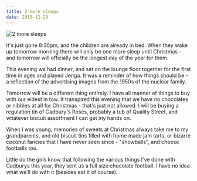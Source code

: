 ```yaml
---
title: 2 more sleeps
date: 2010-12-23
---
```


![2 more sleeps](https://source.unsplash.com/FHnnjk1Yj7Y/1600x900)

It's just gone 8:30pm, and the children are already in bed. When they wake up tomorrow morning there will only be one more sleep until Christmas - and tomorrow will officially be the longest day of the year for them.

This evening we had dinner, and sat on the lounge floor together for the first time in ages and played Jenga. It was a reminder of how things should be - a reflection of the advertising images from the 1950s of the nuclear family.

Tomorrow will be a different thing entirely. I have all manner of things to buy with our eldest in tow. It transpired this evening that we have no chocolates or nibbles at all for Christmas - that's just not allowed. I will be buying a regulation tin of Cadbury's Roses, probably a tub of Quality Street, and whatever biscuit assortment I can get my hands on.

When I was young, memories of sweets at Christmas always take me to my grandparents, and old biscuit tins filled with home made jam tarts, or bizarre coconut fancies that I have never seen since - "snowballs", and cheese footballs too.

Little do the girls know that following the various things I've done with Cadburys this year, they sent us a full size chocolate football. I have no idea what we'll do with it (besides eat it of course).
